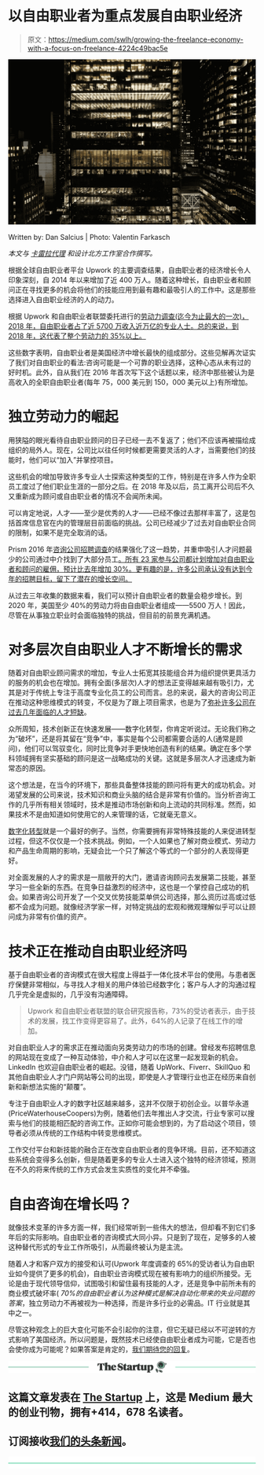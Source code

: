# 以自由职业者为重点发展自由职业经济

> 原文：<https://medium.com/swlh/growing-the-freelance-economy-with-a-focus-on-freelance-4224c49bac5e>

![](img/f442d8a76caf1d6533295bc7aa96b261.png)

Written by: Dan Salcius | Photo: Valentin Farkasch

*本文与* [*卡雷拉代理*](https://www.linkedin.com/company/the-carrera-agency/) *和设计北方工作室合作撰写。*

根据全球自由职业者平台 Upwork 的主要调查结果，自由职业者的经济增长令人印象深刻，自 2014 年以来增加了近 400 万人。随着这种增长，自由职业者和顾问正在寻找更多的机会将他们的技能应用到最有趣和最吸引人的工作中。这是那些选择进入自由职业经济的人的动力。

根据 Upwork 和自由职业者联盟委托进行的[劳动力调查(迄今为止最大的一次)，2018 年，自由职业者占了近 5700 万收入近万亿的专业人士。总的来说，到 2018 年，这代表了整个劳动力的 35%以上。](https://www.upwork.com/i/freelancing-in-america/2018/)

这些数字表明，自由职业者是美国经济中增长最快的组成部分。这些见解再次证实了我们对自由职业的看法:咨询可能是一个可靠的职业选择，这种心态从未有过的好时机。此外，自从我们在 2016 年首次写下这个话题以来，经济中那些被认为是高收入的全职自由职业者(每年 75，000 美元到 150，000 美元以上)有所增加。

# 独立劳动力的崛起

用狭隘的眼光看待自由职业顾问的日子已经一去不复返了；他们不应该再被描绘成组织的局外人。现在，公司比以往任何时候都更需要灵活的人才，当需要他们的技能时，他们可以“加入”并掌控项目。

这些机会的增加导致许多专业人士探索这种类型的工作，特别是在许多人作为全职员工度过了他们职业生涯的一部分之后。在 2018 年及以后，员工离开公司后不久又重新成为顾问或自由职业者的情况不会闻所未闻。

可以肯定地说，人才——至少是优秀的人才——已经不像过去那样丰富了，这是包括首席信息官在内的管理层目前面临的挑战。公司已经减少了过去对自由职业合同的限制，如果不是完全取消的话。

Prism 2016 年[咨询公司招聘调查](http://images2.top-consultant.com/chopped/images/999961.pdf)的结果强化了这一趋势，并重申吸引人才问题最少的公司通过中介找到了大部分员工[。所有 23 家参与公司都计划增加对自由职业者和顾问的雇佣，预计比去年增加 30%。更有趣的是，许多公司承认没有达到今年的招聘目标，留下了潜在的增长空间。](https://www.thecarreraagency.com)

从过去三年收集的数据来看，我们可以预计自由职业者的数量会稳步增长。到 2020 年，美国至少 40%的劳动力将由自由职业者组成——5500 万人！因此，尽管在从事独立职业时会面临独特的挑战，但目前的前景充满机遇。

# 对多层次自由职业人才不断增长的需求

随着对自由职业顾问需求的增加，专业人士拓宽其技能组合并为组织提供更具活力的服务的机会也在增加。拥有全面(多层次)人才的想法正变得越来越有吸引力，尤其是对于传统上专注于高度专业化员工的公司而言。总的来说，最大的咨询公司正在推动这种思维模式的转变，不仅是为了跟上项目需求，也是为了[弥补许多公司在过去几年面临的人才短缺](https://www.thecarreraagency.com/navigating-the-talent-gap-through-digital-transformation/)。

众所周知，技术创新正在快速发展——数字化转型，你肯定听说过。无论我们称之为“破坏”，还是将其留在“竞争”中，事实是每个公司都需要合适的人(通常是顾问)，他们可以驾驭变化，同时比竞争对手更快地创造有利的结果。确定在多个学科领域拥有坚实基础的顾问是这一战略成功的关键。这就是多层次人才迅速成为新常态的原因。

这个想法是，在当今的环境下，那些具备整体技能的顾问将有更大的成功机会。对渴望发展的公司来说，技术知识和商业头脑的结合是非常有价值的。当分析咨询工作的几乎所有相关领域时，技术是推动市场创新和向上流动的共同标准。然而，如果技术不是由知道如何使用它的人来管理的话，它就毫无意义。

[数字化转型](https://www.thecarreraagency.com/closing-the-gap-on-digital-transformation/)就是一个最好的例子。当然，你需要拥有非常特殊技能的人来促进转型过程，但这不仅仅是一个技术挑战。例如，一个人如果也了解对商业模式、劳动力和产品生命周期的影响，无疑会比一个只了解这个等式的一个部分的人表现得更好。

对全面发展的人才的需求是一扇敞开的大门，邀请咨询顾问去发展第二技能，甚至学习一些全新的东西。在竞争日益激烈的经济中，这也是一个掌控自己成功的机会。如果咨询公司开发了一个交叉优势技能菜单供公司选择，那么资历过高或过低都不会成为问题。就像经济学家一样，对特定挑战的宏观和微观理解似乎可以让顾问成为非常有价值的资产。

# 技术正在推动自由职业经济吗

基于自由职业者的咨询模式在很大程度上得益于一体化技术平台的使用。与患者医疗保健非常相似，与寻找人才相关的用户体验已经数字化；客户与人才的沟通过程几乎完全是虚拟的，几乎没有沟通障碍。

> Upwork 和自由职业者联盟的联合研究报告称，73%的受访者表示，由于技术的发展，找工作变得更容易了。此外，64%的人记录了在线工作的增加。

对自由职业人才的需求正在推动面向另类劳动力的市场的创建。曾经发布招聘信息的网站现在变成了一种互动体验，中介和人才可以在这里一起发现新的机会。LinkedIn 也欢迎自由职业者的崛起。没错，随着 UpWork、Fiverr、SkillQuo 和其他自由职业人才门户网站等公司的出现，即使是人才管理行业也正在经历来自创新和新想法实施的“颠覆”。

专注于自由职业人才的数字社区越来越多，这并不仅限于初创企业。以普华永道(PriceWaterhouseCoopers)为例，随着他们去年推出人才交流，行业专家可以搜索与他们的技能相匹配的咨询工作。正如你可能会想到的，为了启动这个项目，领导者必须从传统的工作结构中转变思维模式。

工作交付平台和新技能的融合正在改变自由职业者的竞争环境。目前，还不知道这些系统会变得多么创新，但是随着更多的专业人士进入这个独特的经济领域，预测在不久的将来传统的工作方式会发生实质性的变化并不牵强。

# 自由咨询在增长吗？

就像技术变革的许多方面一样，我们经常听到一些伟大的想法，但却看不到它们多年后的实际影响。自由职业者的咨询模式大同小异。只是到了现在，足够多的人被这种替代形式的专业工作所吸引，从而最终被认为是主流。

随着人才和客户双方的接受和认可(Upwork 年度调查的 65%的受访者认为自由职业如今提供了更多的机会)，自由职业咨询模式现在被有影响力的组织所接受。无论是由于现代领导信仰，试图吸引和留住最有技能的人才，还是竞争中前所未有的商业模式破坏率( *70%的自由职业者认为这种模式是解决自动化带来的失业问题的答案*，独立劳动力不再被视为一种选择，而是许多行业的必需品。IT 行业就是其中之一。

尽管这种观念上的巨大变化可能不会引起你的注意，但它无疑已经以不可逆转的方式影响了美国经济。所以问题是，既然技术已经使自由职业者成为可能，它是否也会使你成为可能呢？如果答案是肯定的，[我们期待您的回复](https://www.thecarreraagency.com/)。

[![](img/308a8d84fb9b2fab43d66c117fcc4bb4.png)](https://medium.com/swlh)

## 这篇文章发表在 [The Startup](https://medium.com/swlh) 上，这是 Medium 最大的创业刊物，拥有+414，678 名读者。

## 订阅接收[我们的头条新闻](http://growthsupply.com/the-startup-newsletter/)。

[![](img/b0164736ea17a63403e660de5dedf91a.png)](https://medium.com/swlh)